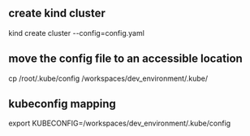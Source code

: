 ## create kind cluster

kind create cluster --config=config.yaml

## move the config file to an accessible location 

cp /root/.kube/config /workspaces/dev_environment/.kube/

## kubeconfig mapping

export KUBECONFIG=/workspaces/dev_environment/.kube/config
